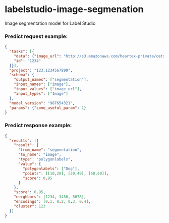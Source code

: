 # labelstudio-image-segmenation
Image segmentation model for Label Studio

### Predict request example:
```json
{
  "tasks": [{
    "data": {"image_url": "http://s3.amazonaws.com/heartex-private/cats_n_dogs/training_set/dogs/dog.1753.jpg",
    "id": "1234"
  }}],
  "project": "123.1234567890",
  "schema": {
    "output_names": ["segmentation"],
    "input_names": ["image"],
    "input_values": ["image_url"],
    "input_types": ["Image"]
  },
  "model_version": "987654321",
  "params": {"some_useful_param": 1}
}
```

### Predict response example:
```json
{
  "results": [{
    "result": {
      "from_name": "segmentation",
      "to_name": "image",
      "type": "polygonlabels",
      "value": {
        "polygonlabels": ["Dog"],
        "points": [[10,20], [30,40], [50,60]],
        "score": 0.95
      }
    },
    "score": 0.95,
    "neighbors": [1234, 3456, 5678],
    "encodings": [0.1, 0.2, 0.3, 0.4],
    "cluster": 123
  }]
}
```
